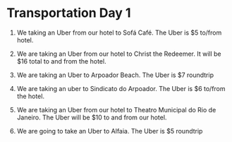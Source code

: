 # Transportation Day 1


1. We taking an Uber from our hotel to Sofá Café. The Uber is $5 to/from hotel.

2. We are taking an Uber from our hotel to Christ the Redeemer. It will be $16 total to and from the hotel.

3. We are taking an Uber to Arpoador Beach. The Uber is $7 roundtrip
4. We are taking an uber to Sindicato do Arpoador. The Uber is $6 to/from the hotel.

5. We are taking an Uber from our hotel to Theatro Municipal do Rio de Janeiro. The Uber will be $10 to and from our hotel.

6. We are going to take an Uber to Alfaia. The Uber is $5 roundtrip
